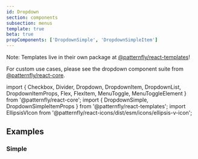 ```yaml
---
id: Dropdown
section: components
subsection: menus
template: true
beta: true
propComponents: ['DropdownSimple', 'DropdownSimpleItem']
---
```


Note: Templates live in their own package at [@patternfly/react-templates](https://www.npmjs.com/package/@patternfly/react-templates)!

For custom use cases, please see the dropdown component suite from [@patternfly/react-core](https://www.npmjs.com/package/@patternfly/react-core).

import {
Checkbox,
Divider,
Dropdown,
DropdownItem,
DropdownList,
DropdownItemProps,
Flex,
FlexItem,
MenuToggle,
MenuToggleElement
} from '@patternfly/react-core';
import { DropdownSimple, DropdownSimpleItemProps } from '@patternfly/react-templates';
import EllipsisVIcon from '@patternfly/react-icons/dist/esm/icons/ellipsis-v-icon';

## Examples

### Simple

```ts file="./DropdownSimpleExample.tsx"

```
